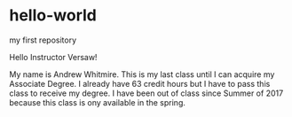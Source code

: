 # hello-world
my first repository

Hello Instructor Versaw!

My name is Andrew Whitmire. This is my last class until I can acquire my Associate Degree. I already have 63 credit hours but I have to pass this class to receive my degree. I have been out of class since Summer of 2017 because this class is ony available in the spring. 
